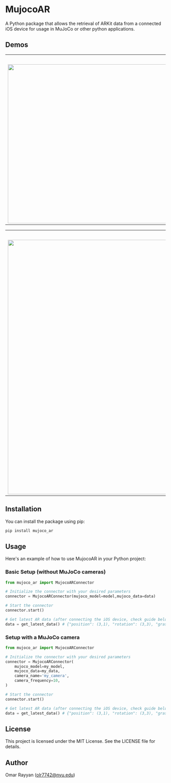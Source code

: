 
# MujocoAR

A Python package that allows the retrieval of ARKit data from a connected iOS device for usage in MuJoCo or other python applications.

## Demos

<table>
  <tr>
    <th colspan="4">
          <a href="https://github.com/omarrayyann/mujoco_fruit_picking" target="_blank">MuJoCo Fruits Pick and Place</a>
      </th>
  </tr>
  <tr>
    <td><img src="https://github.com/user-attachments/assets/1d74ddb7-1f43-4ce4-b994-327d4071eac5" width="500px" /></td>
    <td><img src="https://github.com/user-attachments/assets/8fd2b0ae-f90a-4df5-b114-3feac7c87e37" width="500px" /></td>
    <td><img src="https://github.com/user-attachments/assets/286428d9-93bf-456b-9ef1-322793c0bb3a" width="500px" /></td>
    <td><img src="https://github.com/user-attachments/assets/3d496ce1-0b5d-4a1f-a6d2-dc2e19d1e3d8" width="500px" /></td>
  </tr>
</table>

<table>
  <tr>
    <th colspan="4">
          <a href="https://github.com/omarrayyann/mujoco_fruit_picking" target="_blank">MuJoCo Fruits Pick and Place</a>
      </th>
  </tr>
  <tr>
    <td><img src="https://github.com/user-attachments/assets/a58ed764-4e05-40a5-b26a-5bd896584f34" width="800px" /></td>
    <td><img src="https://github.com/user-attachments/assets/c1e927c5-a4af-4c95-a6d0-fe7f8a026c34" width="800px" /></td>
    <td><img src="https://github.com/user-attachments/assets/7a00b71e-7d81-40bd-aee6-709feb0e9a82" width="800px" /></td>
  </tr>
</table>

## Installation

You can install the package using pip:

```bash
pip install mujoco_ar
```

## Usage

Here's an example of how to use MujocoAR in your Python project:

### Basic Setup (without MuJoCo cameras)

```python
from mujoco_ar import MujocoARConnector

# Initialize the connector with your desired parameters
connector = MujocoARConnector(mujoco_model=model,mujoco_data=data)

# Start the connector
connector.start()

# Get latest AR data (after connecting the iOS device, check guide below)
data = get_latest_data() # {"position": (3,1), "rotation": (3,3), "grasp": bool}
```

### Setup with a MuJoCo camera

```python
from mujoco_ar import MujocoARConnector

# Initialize the connector with your desired parameters
connector = MujocoARConnector(
    mujoco_model=my_model, 
    mujoco_data=my_data, 
    camera_name='my_camera',
    camera_frequency=10,
)

# Start the connector
connector.start()

# Get latest AR data (after connecting the iOS device, check guide below)
data = get_latest_data() # {"position": (3,1), "rotation": (3,3), "grasp": bool}
```

## License

This project is licensed under the MIT License. See the LICENSE file for details.

## Author

Omar Rayyan (olr7742@nyu.edu)
